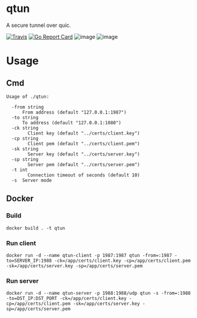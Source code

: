 # qtun

A secure tunnel over quic.  

[![Travis](https://travis-ci.com/net-byte/qtun.svg?branch=master)](https://github.com/net-byte/qtun)
[![Go Report Card](https://goreportcard.com/badge/github.com/net-byte/qtun)](https://goreportcard.com/report/github.com/net-byte/qtun)
![image](https://img.shields.io/badge/License-MIT-orange)
![image](https://img.shields.io/badge/License-Anti--996-red)

# Usage  
## Cmd

```
Usage of ./qtun:
 
  -from string
      From address (default "127.0.0.1:1987")
  -to string
      To address (default "127.0.0.1:1080")
  -ck string
        Client key (default "../certs/client.key")
  -cp string
        Client pem (default "../certs/client.pem")
  -sk string
        Server key (default "../certs/server.key")
  -sp string
        Server pem (default "../certs/server.pem")
  -t int
        Connection timeout of seconds (default 10)
  -s  Server mode   

```  

## Docker
### Build
```
docker build . -t qtun
```  

### Run client    
```
docker run -d --name qtun-client -p 1987:1987 qtun -from=:1987 -to=SERVER_IP:1988 -ck=/app/certs/client.key -cp=/app/certs/client.pem -sk=/app/certs/server.key -sp=/app/certs/server.pem
```

### Run server    
```
docker run -d --name qtun-server -p 1988:1988/udp qtun -s -from=:1988 -to=DST_IP:DST_PORT -ck=/app/certs/client.key -cp=/app/certs/client.pem -sk=/app/certs/server.key -sp=/app/certs/server.pem
```
